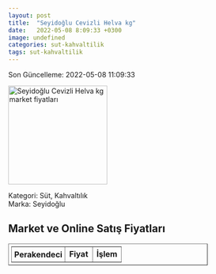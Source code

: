 ```yaml
---
layout: post
title:  "Seyidoğlu Cevizli Helva kg"
date:   2022-05-08 8:09:33 +0300
image: undefined
categories: sut-kahvaltilik
tags: sut-kahvaltilik
---
```


Son Güncelleme: 2022-05-08 11:09:33

<img src="undefined" width="200" alt="Seyidoğlu Cevizli Helva kg market fiyatları" />

Kategori: Süt, Kahvaltılık
<br />
Marka: Seyidoğlu

<h2>Market ve Online Satış Fiyatları</h2>

<table border="1" style="padding: 5px;width:80%;">
  <tr>
    <td style="padding: 5px;"><strong>Perakendeci</strong></td>
    <td><strong>Fiyat</strong></td>
    <td><strong>İşlem</strong></td>
  </tr>
  
</table>
